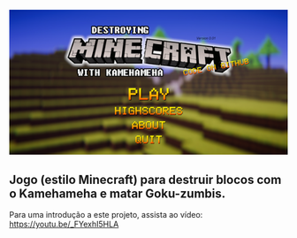 ![screenshot](/screenshot.png)
## Jogo (estilo Minecraft) para destruir blocos com o Kamehameha e matar Goku-zumbis.

Para uma introdução a este projeto, assista ao vídeo: https://youtu.be/_FYexhI5HLA